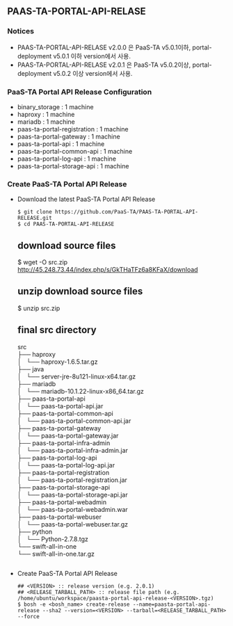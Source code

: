 ## PAAS-TA-PORTAL-API-RELASE  

### Notices   
- PAAS-TA-PORTAL-API-RELASE v2.0.0 은 PaaS-TA v5.0.1이하, portal-deployment v5.0.1 이하 version에서 사용.   
- PAAS-TA-PORTAL-API-RELASE v2.0.1 은 PaaS-TA v5.0.2이상, portal-deployment v5.0.2 이상 version에서 사용.   

### PaaS-TA Portal API Release Configuration   

  - binary_storage : 1 machine   
  - haproxy : 1 machine   
  - mariadb : 1 machine   
  - paas-ta-portal-registration : 1 machine   
  - paas-ta-portal-gateway : 1 machine   
  - paas-ta-portal-api : 1 machine   
  - paas-ta-portal-common-api : 1 machine   
  - paas-ta-portal-log-api : 1 machine   
  - paas-ta-portal-storage-api : 1 machine   

### Create PaaS-TA Portal API Release   
  - Download the latest PaaS-TA Portal API Release   
    ```   
    $ git clone https://github.com/PaaS-TA/PAAS-TA-PORTAL-API-RELEASE.git   
    $ cd PAAS-TA-PORTAL-API-RELEASE   
    ```    
    ## download source files   
    $ wget -O src.zip http://45.248.73.44/index.php/s/GkTHaTFz6a8KFaX/download   
       
    ## unzip download source files   
    $ unzip src.zip   

    ## final src directory   
    src   
      ├── haproxy   
      │   └── haproxy-1.6.5.tar.gz   
      ├── java   
      │   └── server-jre-8u121-linux-x64.tar.gz   
      ├── mariadb   
      │   └── mariadb-10.1.22-linux-x86_64.tar.gz   
      ├── paas-ta-portal-api   
      │   └── paas-ta-portal-api.jar   
      ├── paas-ta-portal-common-api   
      │   └── paas-ta-portal-common-api.jar   
      ├── paas-ta-portal-gateway   
      │   └── paas-ta-portal-gateway.jar   
      ├── paas-ta-portal-infra-admin   
      │   └── paas-ta-portal-infra-admin.jar   
      ├── paas-ta-portal-log-api   
      │   └── paas-ta-portal-log-api.jar   
      ├── paas-ta-portal-registration   
      │   └── paas-ta-portal-registration.jar   
      ├── paas-ta-portal-storage-api   
      │   └── paas-ta-portal-storage-api.jar   
      ├── paas-ta-portal-webadmin   
      │   └── paas-ta-portal-webadmin.war   
      ├── paas-ta-portal-webuser   
      │   └── paas-ta-portal-webuser.tar.gz   
      ├── python   
      │   └── Python-2.7.8.tgz   
      └── swift-all-in-one   
          └── swift-all-in-one.tar.gz   
    ```   
  - Create PaaS-TA Portal API Release   
    ```   
    ## <VERSION> :: release version (e.g. 2.0.1)   
    ## <RELEASE_TARBALL_PATH> :: release file path (e.g. /home/ubuntu/workspace/paasta-portal-api-release-<VERSION>.tgz)   
    $ bosh -e <bosh_name> create-release --name=paasta-portal-api-release --sha2 --version=<VERSION> --tarball=<RELEASE_TARBALL_PATH> --force   
    ```   
